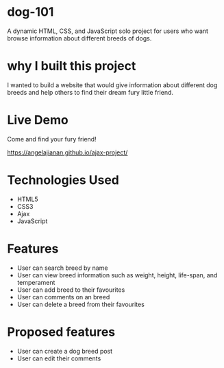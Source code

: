 # dog-101

A dynamic HTML, CSS, and JavaScript solo project for users who want browse information about different breeds of dogs.

# why I built this project

I wanted to build a website that would give information about different dog breeds and help others to find their dream fury little friend.

# Live Demo

Come and find your fury friend!

https://angelajianan.github.io/ajax-project/

# Technologies Used

- HTML5
- CSS3
- Ajax
- JavaScript

# Features

- User can search breed by name
- User can view breed information such as weight, height, life-span, and temperament
- User can add breed to their favourites
- User can comments on an breed
- User can delete a breed from their favourites

# Proposed features

- User can create a dog breed post
- User can edit their comments
